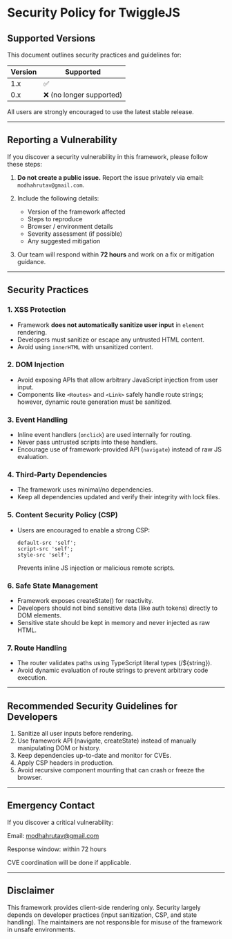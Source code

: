 # Security Policy for TwiggleJS

## Supported Versions

This document outlines security practices and guidelines for:

| Version | Supported                 |
| ------- | ------------------------- |
| 1.x     | :white_check_mark:        |
| 0.x     | :x: (no longer supported) |

All users are strongly encouraged to use the latest stable release.

---

## Reporting a Vulnerability

If you discover a security vulnerability in this framework, please follow these steps:

1. **Do not create a public issue.**
   Report the issue privately via email: `modhahrutav@gmail.com`.

2. Include the following details:
    - Version of the framework affected
    - Steps to reproduce
    - Browser / environment details
    - Severity assessment (if possible)
    - Any suggested mitigation

3. Our team will respond within **72 hours** and work on a fix or mitigation guidance.

---

## Security Practices

### 1. XSS Protection

- Framework **does not automatically sanitize user input** in `element` rendering.
- Developers must sanitize or escape any untrusted HTML content.
- Avoid using `innerHTML` with unsanitized content.

### 2. DOM Injection

- Avoid exposing APIs that allow arbitrary JavaScript injection from user input.
- Components like `<Routes>` and `<Link>` safely handle route strings; however, dynamic route generation must be sanitized.

### 3. Event Handling

- Inline event handlers (`onclick`) are used internally for routing.
- Never pass untrusted scripts into these handlers.
- Encourage use of framework-provided API (`navigate`) instead of raw JS evaluation.

### 4. Third-Party Dependencies

- The framework uses minimal/no dependencies.
- Keep all dependencies updated and verify their integrity with lock files.

### 5. Content Security Policy (CSP)

- Users are encouraged to enable a strong CSP:
    ```text
    default-src 'self';
    script-src 'self';
    style-src 'self';
    ```
    Prevents inline JS injection or malicious remote scripts.

### 6. Safe State Management

- Framework exposes createState() for reactivity.
- Developers should not bind sensitive data (like auth tokens) directly to DOM elements.
- Sensitive state should be kept in memory and never injected as raw HTML.

### 7. Route Handling

- The router validates paths using TypeScript literal types (/${string}).
- Avoid dynamic evaluation of route strings to prevent arbitrary code execution.

---

## Recommended Security Guidelines for Developers

1. Sanitize all user inputs before rendering.
2. Use framework API (navigate, createState) instead of manually manipulating DOM or history.
3. Keep dependencies up-to-date and monitor for CVEs.
4. Apply CSP headers in production.
5. Avoid recursive component mounting that can crash or freeze the browser.

---

## Emergency Contact

If you discover a critical vulnerability:

Email: modhahrutav@gmail.com

Response window: within 72 hours

CVE coordination will be done if applicable.

---

## Disclaimer

This framework provides client-side rendering only.
Security largely depends on developer practices (input sanitization, CSP, and state handling).
The maintainers are not responsible for misuse of the framework in unsafe environments.
